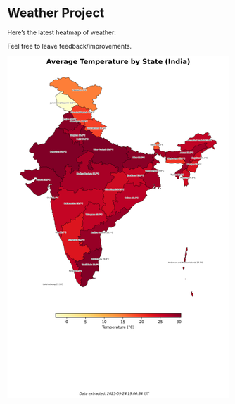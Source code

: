 # Weather Project

Here’s the latest heatmap of weather:

Feel free to leave feedback/improvements.

![India Heatmap](docs/assets/india_heatmap.png?v=D3F27C)

